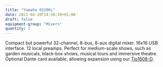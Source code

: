 ```yaml
---
title: "Yamaha 01V96i"
date: 2021-04-20T14:58:20+01:00
draft: false
equipment-group: "Mixers"
quantity: 1
---
```


Compact but powerful 32-channel, 8-bus, 8-aux digital mixer. 16x16 USB interface. 12 local preamps. Perfect for medium-scale shows, such as garden musicals, black-box shows, musical tours and immersive theatre. Optional Dante card available, allowing expansion using our [Tio1608-D](../tio1608-d).
